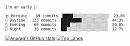 <!--START_SECTION:productive-box-in-readme-->
```text
I'm an early 🐥

🌞 Morning    69 commits  ████▊░░░░░░░░░░░░░░░░  23.0%
🌆 Daytime   133 commits  █████████▎░░░░░░░░░░░  44.3%
🌃 Evening    60 commits  ████▏░░░░░░░░░░░░░░░░  20.0%
🌚 Night      38 commits  ██▋░░░░░░░░░░░░░░░░░░  12.7%
```
<!--END_SECTION:productive-box-in-readme-->
[![Anurag's GitHub stats](https://github-readme-stats.vercel.app/api?username=tykeaboyloy&count_private=true&theme=vue-light&show_icons=true)](https://github.com/anuraghazra/github-readme-stats)
[![Top Langs](https://github-readme-stats.vercel.app/api/top-langs/?username=tykeaboyloy&layout=compact&theme=vue-light&langs_count=8)](https://github.com/anuraghazra/github-readme-stats)
